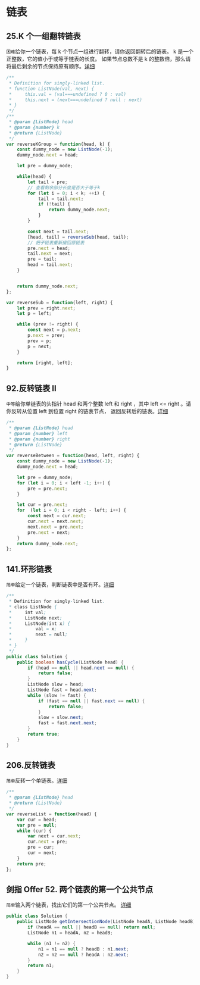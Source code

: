 # 链表

## 25.K 个一组翻转链表
`困难`给你一个链表，每 k 个节点一组进行翻转，请你返回翻转后的链表。
k 是一个正整数，它的值小于或等于链表的长度。
如果节点总数不是 k 的整数倍，那么请将最后剩余的节点保持原有顺序。[详细](https://leetcode-cn.com/problems/reverse-nodes-in-k-group/)
```js
/**
 * Definition for singly-linked list.
 * function ListNode(val, next) {
 *     this.val = (val===undefined ? 0 : val)
 *     this.next = (next===undefined ? null : next)
 * }
 */
/**
 * @param {ListNode} head
 * @param {number} k
 * @return {ListNode}
 */
var reverseKGroup = function(head, k) {
    const dummy_node = new ListNode(-1);
    dummy_node.next = head;

    let pre = dummy_node;

    while(head) {
        let tail = pre;
        // 查看剩余部分长度是否大于等于k
        for (let i = 0; i < k; ++i) {
            tail = tail.next;
            if (!tail) {
                return dummy_node.next;
            }
        }

        const next = tail.next;
        [head, tail] = reverseSub(head, tail);
        // 把子链表重新接回原链表
        pre.next = head;
        tail.next = next;
        pre = tail;
        head = tail.next;
    }


    return dummy_node.next;
};

var reverseSub = function(left, right) {
    let prev = right.next;
    let p = left;

    while (prev != right) {
        const next = p.next;  
        p.next = prev;
        prev = p;
        p = next;
    }

    return [right, left];
}
```



## 92.反转链表 II
`中等`给你单链表的头指针 head 和两个整数 left 和 right ，其中 left <= right 。请你反转从位置 left 到位置 right 的链表节点，
返回反转后的链表。[详细](https://leetcode-cn.com/problems/reverse-linked-list-ii/)
```js
/**
 * @param {ListNode} head
 * @param {number} left
 * @param {number} right
 * @return {ListNode}
 */
var reverseBetween = function(head, left, right) {
    const dummy_node = new ListNode(-1);
    dummy_node.next = head;

    let pre = dummy_node;
    for (let i = 0; i < left -1; i++) {
        pre = pre.next;
    }

    let cur = pre.next;
    for  (let i = 0; i < right - left; i++) {
        const next = cur.next;
        cur.next = next.next;
        next.next = pre.next;
        pre.next = next;
    }
    return dummy_node.next;
};
```

## 141.环形链表
`简单`给定一个链表，判断链表中是否有环。[详细](https://leetcode-cn.com/problems/linked-list-cycle/)
```java
/**
 * Definition for singly-linked list.
 * class ListNode {
 *     int val;
 *     ListNode next;
 *     ListNode(int x) {
 *         val = x;
 *         next = null;
 *     }
 * }
 */
public class Solution {
    public boolean hasCycle(ListNode head) {
        if (head == null || head.next == null) {
            return false;
        }
        ListNode slow = head;
        ListNode fast = head.next;
        while (slow != fast) {
            if (fast == null || fast.next == null) {
                return false;
            }
            slow = slow.next;
            fast = fast.next.next;
        }
        return true;
    }
}
```

## 206.反转链表
`简单`反转一个单链表。[详细](https://leetcode-cn.com/problems/reverse-linked-list/)
```js
/**
 * @param {ListNode} head
 * @return {ListNode}
 */
var reverseList = function(head) {
    var cur = head;
    var pre = null;
    while (cur) {
        var next = cur.next;
        cur.next = pre;
        pre = cur;
        cur = next;
    }
    return pre;
};
```

## 剑指 Offer 52. 两个链表的第一个公共节点
`简单`输入两个链表，找出它们的第一个公共节点。
[详细](https://leetcode-cn.com/problems/liang-ge-lian-biao-de-di-yi-ge-gong-gong-jie-dian-lcof/)
```java
public class Solution {
    public ListNode getIntersectionNode(ListNode headA, ListNode headB) {
        if (headA == null || headB == null) return null;
        ListNode n1 = headA, n2 = headB;

        while (n1 != n2) {
            n1 = n1 == null ? headB : n1.next;
            n2 = n2 == null ? headA : n2.next;
        }
        return n1;
    }
}
```